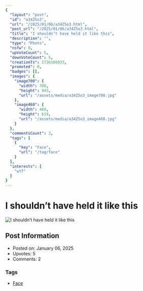 ```yaml
---
{
  "layout": "post",
  "id": "a34Z5o3",
  "url": "/2025/01/06/a34Z5o3.html",
  "post_url": "/2025/01/06/a34Z5o3.html",
  "title": "I shouldn’t have held it like this",
  "description": "",
  "type": "Photo",
  "nsfw": 0,
  "upVoteCount": 5,
  "downVoteCount": 5,
  "creationTs": 1736166833,
  "promoted": 0,
  "badges": [],
  "images": {
    "image700": {
      "width": 700,
      "height": 943,
      "url": "/assets/media/a34Z5o3_image700.jpg"
    },
    "image460": {
      "width": 460,
      "height": 619,
      "url": "/assets/media/a34Z5o3_image460.jpg"
    }
  },
  "commentsCount": 2,
  "tags": [
    {
      "key": "Face",
      "url": "/tag/face"
    }
  ],
  "interests": [
    "wtf"
  ]
}
---
```


# I shouldn’t have held it like this

![I shouldn’t have held it like this](/assets/media/a34Z5o3_image700.jpg)

## Post Information

- Posted on: January 06, 2025
- Upvotes: 5
- Comments: 2

### Tags

- [Face](/tag/Face)
